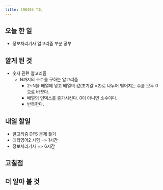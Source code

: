 ```yaml
---
title: 190406 TIL
---
```

## 오늘 한 일

- 정보처리기사 알고리즘 부분 공부


## 알게 된 것

- 숫자 관련 알고리즘 
    - N까지의 소수를 구하는 알고리즘 
        - 2~N을 배열에 넣고 배열의 값(초기값 =2)로 나누어 떨어지는 수를 모두 0으로 바꾼다. 
        - 배열의 인덱스를 증가시킨다. 0이 아니면 소수이다.
        - 반복한다.

## 내일 할일

- 알고리즘 DFS 문제 풀기 
- 대학영어2 시험 => 1시간
- 정보처리기사 => 6시간

## 고칠점

## 더 알아 볼 것